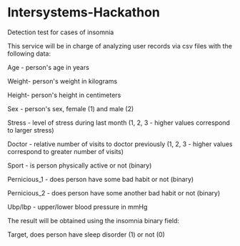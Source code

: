 # Intersystems-Hackathon
<p>Detection test for cases of insomnia</p>
<p>This service will be in charge of analyzing user records via csv files with the following data:</p>

<p>Age - person's age in years</p>
<p>Weight- person's weight in kilograms</p>
<p>Height- person's height in centimeters</p>
<p>Sex - person's sex, female (1) and male (2)</p>
<p>Stress - level of stress during last month (1, 2, 3 - higher values correspond to larger stress)</p>
<p>Doctor - relative number of visits to doctor previously (1, 2, 3 - higher values correspond to greater number of visits)</p>
<p>Sport - is person physically active or not (binary)</p>
<p>Pernicious_1 - does person have some bad habit or not (binary)</p>
<p>Pernicious_2 - does person have some another bad habit or not (binary)</p>
<p>Ubp/lbp - upper/lower blood pressure in mmHg</p>

<p>The result will be obtained using the insomnia binary field:</p>
<p>Target, does person have sleep disorder (1) or not (0)</p>
